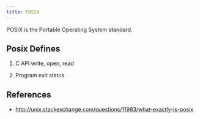 ```yaml
---
title: POSIX
---
```


POSIX is the Portable Operating System standard.


## Posix Defines

1. C API
   write, open, read

5. Program exit status



## References
* http://unix.stackexchange.com/questions/11983/what-exactly-is-posix


